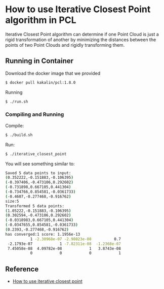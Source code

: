 # How to use Iterative Closest Point algorithm in PCL

Iterative Closest Point algorithm can determine if one Point Cloud is just a rigid transformation of another by minimizing the distances between the points of two Point Clouds and rigidly transforming them.

## Running in Container

Download the docker image that we provided

```sh
$ docker pull kakalin/pcl:1.8.0
```

Running

```sh
$ ./run.sh
```

### Compiling and Running

Compile:

```sh
$ ./build.sh
```

Run:

```bash
$ ./iterative_closest_point
```

You will see something similar to:

```sh
Saved 5 data points to input:
(0.352222,-0.151883,-0.106395)
(-0.397406,-0.473106,0.292602)
(-0.731898,0.667105,0.441304)
(-0.734766,0.854581,-0.0361733)
(-0.4607,-0.277468,-0.916762)
size:5
Transformed 5 data points:
(1.05222,-0.151883,-0.106395)
(0.302594,-0.473106,0.292602)
(-0.0318983,0.667105,0.441304)
(-0.0347655,0.854581,-0.0361733)
(0.2393,-0.277468,-0.916762)
has converged:1 score: 1.1956e-13
           1 -2.30968e-07 -2.98023e-08          0.7
 -2.1793e-07            1 -7.82311e-08  -1.2368e-07
 7.45058e-08  4.09782e-08            1   3.8743e-08
           0            0            0            1
```

## Reference

- [How to use iterative closest point](https://pointclouds.org/documentation/tutorials/iterative_closest_point.html)
